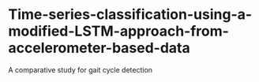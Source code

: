 # Time-series-classification-using-a-modified-LSTM-approach-from-accelerometer-based-data
A comparative study for gait cycle detection
